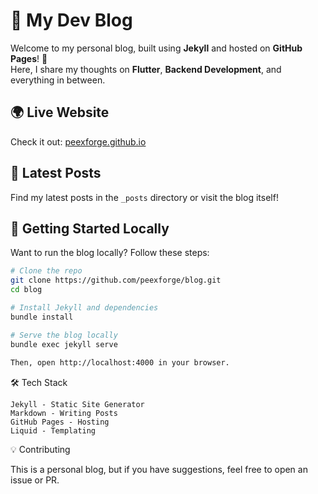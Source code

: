 # 📝 My Dev Blog

Welcome to my personal blog, built using **Jekyll** and hosted on **GitHub Pages**! 🚀  
Here, I share my thoughts on **Flutter**, **Backend Development**, and everything in between.

## 🌍 Live Website
Check it out: [peexforge.github.io](https://peexforge.github.io/)  

## 📖 Latest Posts
Find my latest posts in the `_posts` directory or visit the blog itself!

## 🚀 Getting Started Locally
Want to run the blog locally? Follow these steps:

```sh
# Clone the repo
git clone https://github.com/peexforge/blog.git
cd blog

# Install Jekyll and dependencies
bundle install

# Serve the blog locally
bundle exec jekyll serve
‍‍‍‍‍‍
Then, open http://localhost:4000 in your browser.
```
🛠️ Tech Stack

    Jekyll - Static Site Generator
    Markdown - Writing Posts
    GitHub Pages - Hosting
    Liquid - Templating

💡 Contributing

This is a personal blog, but if you have suggestions, feel free to open an issue or PR.
